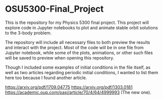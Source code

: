 # OSU5300-Final_Project
This is the repository for my Physics 5300 final project. This project will explore code in Jupyter notebooks to plot and animate stable orbit solutions to the 3-body problem.


The repository will include all necessary files to both preview the results and interact with the project. Most of the code will be in one file from Jupyter notebook,
while some of the plots, animations, or other such files will be saved to preview when opening this repository. 

Though I included some examples of initial conditions in the file itself, as well as two articles regarding periodic initial conditions, I wanted to list them here too because I found another article. 

https://arxiv.org/pdf/1709.04775
https://arxiv.org/pdf/1303.0181
https://academic.oup.com/pasj/article/70/4/64/4999993 (The new one).
